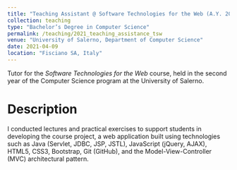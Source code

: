 ```yaml
---
title: "Teaching Assistant @ Software Technologies for the Web (A.Y. 2020/21)"
collection: teaching
type: "Bachelor’s Degree in Computer Science"
permalink: /teaching/2021_teaching_assistance_tsw
venue: "University of Salerno, Department of Computer Science"
date: 2021-04-09
location: "Fisciano SA, Italy"
---
```


Tutor for the _Software Technologies for the Web_ course, held in the second year of the Computer Science program at the University of Salerno.

Description
======

I conducted lectures and practical exercises to support students in developing the course project, a web application built using technologies such as Java (Servlet, JDBC, JSP, JSTL), JavaScript (jQuery, AJAX), HTML5, CSS3, Bootstrap, Git (GitHub), and the Model-View-Controller (MVC) architectural pattern.

